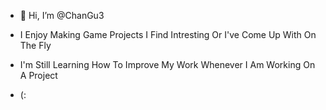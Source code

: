 - 👋 Hi, I’m @ChanGu3

- I Enjoy Making Game Projects I Find Intresting Or I've Come Up With On The Fly
- I'm Still Learning How To Improve My Work Whenever I Am Working On A Project
- (:


